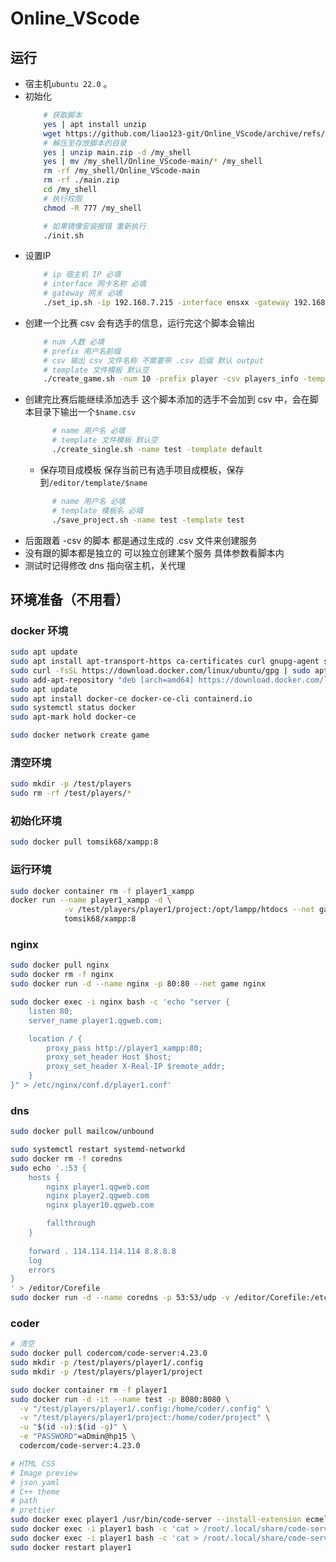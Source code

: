 <!--
 * @Description: WASSUP
 * @Author: LDL <1923609016@qq.com>
 * @LastEditTime: 2024-04-17 10:38:22
 * @Date: 2024-04-10 20:30:48
 * @FilePath: \Online_VScode\README.md
-->
# Online_VScode

## 运行
- 宿主机`ubuntu 22.0` 。
- 初始化
    ```sh
        # 获取脚本
        yes | apt install unzip
        wget https://github.com/liao123-git/Online_VScode/archive/refs/heads/main.zip
        # 解压至存放脚本的目录
        yes | unzip main.zip -d /my_shell
        yes | mv /my_shell/Online_VScode-main/* /my_shell
        rm -rf /my_shell/Online_VScode-main
        rm -rf ./main.zip
        cd /my_shell
        # 执行权限
        chmod -R 777 /my_shell 
    
        # 如果镜像安装报错 重新执行
        ./init.sh
    ```
- 设置IP
    ```sh
        # ip 宿主机 IP 必填
        # interface 网卡名称 必填
        # gateway 网关 必填
        ./set_ip.sh -ip 192.168.7.215 -interface ensxx -gateway 192.168.7.254
    ```
- 创建一个比赛
  csv 会有选手的信息，运行完这个脚本会输出
    ```sh
        # num 人数 必填
        # prefix 用户名前缀
        # csv 输出 csv 文件名称 不需要带 .csv 后缀 默认 output
        # template 文件模板 默认空
        ./create_game.sh -num 10 -prefix player -csv players_info -template default
    ```
- 创建完比赛后能继续添加选手
  这个脚本添加的选手不会加到 csv 中，会在脚本目录下输出一个`$name.csv`
  ```sh
        # name 用户名 必填
        # template 文件模板 默认空
        ./create_single.sh -name test -template default
  ```
  - 保存项目成模板
  保存当前已有选手项目成模板，保存到`/editor/template/$name`
  ```sh
        # name 用户名 必填
        # template 模板名 必填
        ./save_project.sh -name test -template test
  ```
- 后面跟着 -csv 的脚本 都是通过生成的 .csv 文件来创建服务
- 没有跟的脚本都是独立的 可以独立创建某个服务 具体参数看脚本内
- 测试时记得修改 dns 指向宿主机，关代理





## 环境准备（不用看）

### docker 环境
```sh
sudo apt update
sudo apt install apt-transport-https ca-certificates curl gnupg-agent software-properties-common
sudo curl -fsSL https://download.docker.com/linux/ubuntu/gpg | sudo apt-key add -
sudo add-apt-repository "deb [arch=amd64] https://download.docker.com/linux/ubuntu $(lsb_release -cs) stable"
sudo apt update
sudo apt install docker-ce docker-ce-cli containerd.io
sudo systemctl status docker
sudo apt-mark hold docker-ce

sudo docker network create game
```

### 清空环境
```sh
sudo mkdir -p /test/players
sudo rm -rf /test/players/*
```

### 初始化环境
```sh
sudo docker pull tomsik68/xampp:8
```

### 运行环境
```sh
sudo docker container rm -f player1_xampp
docker run --name player1_xampp -d \
            -v /test/players/player1/project:/opt/lampp/htdocs --net game \
            tomsik68/xampp:8
```
### nginx 
```sh
sudo docker pull nginx
sudo docker rm -f nginx
sudo docker run -d --name nginx -p 80:80 --net game nginx

sudo docker exec -i nginx bash -c 'echo "server {
    listen 80;
    server_name player1.qgweb.com;

    location / {
        proxy_pass http://player1_xampp:80;
        proxy_set_header Host $host;
        proxy_set_header X-Real-IP $remote_addr;
    }
}" > /etc/nginx/conf.d/player1.conf'
```

### dns 
```sh
sudo docker pull mailcow/unbound

sudo systemctl restart systemd-networkd
sudo docker rm -f coredns
sudo echo '.:53 {
    hosts {
        nginx player1.qgweb.com
        nginx player2.qgweb.com
        nginx player10.qgweb.com

        fallthrough
    }
    
    forward . 114.114.114.114 8.8.8.8
    log
    errors
}
' > /editor/Corefile
sudo docker run -d --name coredns -p 53:53/udp -v /editor/Corefile:/etc/coredns/Corefile --net game coredns/coredns -conf /etc/coredns/Corefile
```

### coder
```sh
# 清空
sudo docker pull codercom/code-server:4.23.0
sudo mkdir -p /test/players/player1/.config 
sudo mkdir -p /test/players/player1/project 

sudo docker container rm -f player1
sudo docker run -d -it --name test -p 8080:8080 \
  -v "/test/players/player1/.config:/home/coder/.config" \
  -v "/test/players/player1/project:/home/coder/project" \
  -u "$(id -u):$(id -g)" \
  -e "PASSWORD"=aDmin@hp15 \
  codercom/code-server:4.23.0

# HTML CSS  
# Image preview
# json yaml
# C++ theme
# path
# prettier 
sudo docker exec player1 /usr/bin/code-server --install-extension ecmel.vscode-html-css  /usr/bin/code-server --install-extension kisstkondoros.vscode-gutter-preview /usr/bin/code-server --install-extension tuxtina.json2yaml /usr/bin/code-server --install-extension christian-kohler.path-intellisense  /usr/bin/code-server --install-extension esbenp.prettier-vscode
sudo docker exec -i player1 bash -c 'cat > /root/.local/share/code-server/Machine/settings.json' < /www/wwwroot/coder-server/settings.json
sudo docker exec -i player1 bash -c 'cat > /root/.local/share/code-server/User/settings.json' < /www/wwwroot/coder-server/settings.json
sudo docker restart player1
```